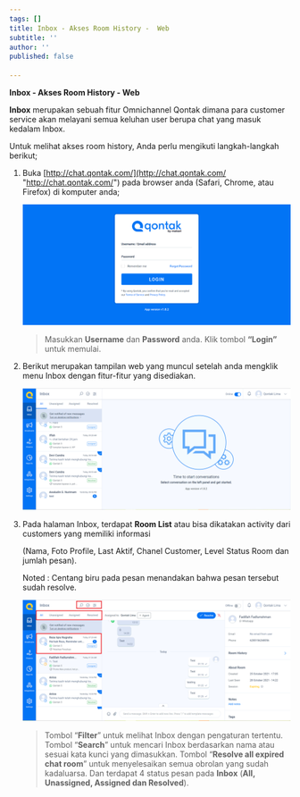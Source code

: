 ```yaml
---
tags: []
title: Inbox - Akses Room History -  Web
subtitle: ''
author: ''
published: false

---
```

**Inbox - Akses Room History - Web**

**Inbox** merupakan sebuah fitur Omnichannel Qontak dimana para customer service akan melayani semua keluhan user berupa chat yang masuk kedalam Inbox.

Untuk melihat akses room history, Anda perlu mengikuti langkah-langkah berikut;

1. Buka [http://chat.qontak.com/](http://chat.qontak.com/ "http://chat.qontak.com/") pada browser anda (Safari, Chrome, atau Firefox) di komputer anda;

   ![](/uploads/login-qontak-c.png)

   > Masukkan **Username** dan **Password** anda. Klik tombol **“Login”** untuk memulai.
2. Berikut merupakan tampilan web yang muncul setelah anda mengklik menu Inbox dengan fitur-fitur yang disediakan.

   ![](/uploads/inbox1-1.PNG)
3. Pada halaman Inbox, terdapat **Room List** atau bisa dikatakan activity dari customers yang memiliki informasi

   (Nama, Foto Profile, Last Aktif, Chanel Customer, Level Status Room dan jumlah pesan).

   Noted : Centang biru pada pesan menandakan bahwa pesan tersebut sudah resolve.

   ![](/uploads/inbox3.PNG)

   > Tombol “**Filter**” untuk melihat Inbox dengan pengaturan tertentu. Tombol “**Search**” untuk mencari Inbox berdasarkan nama atau sesuai kata kunci yang dimasukkan. Tombol “**Resolve all expired chat room**” untuk menyelesaikan semua obrolan yang sudah kadaluarsa. Dan terdapat 4 status pesan pada **Inbox** (**All, Unassigned, Assigned dan Resolved**).